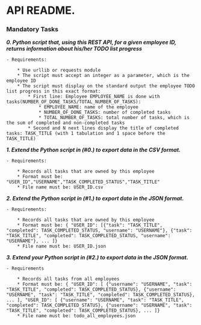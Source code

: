 # API README.

### Mandatory Tasks

***0. Python script that, using this REST API, for a given employee ID, returns information about his/her TODO list progress***

	- Requirements:

		* Use urllib or requests module
		* The script must accept an integer as a parameter, which is the employee ID
		* The script must display on the standard output the employee TODO list progress in this exact format:
			* First line: Employee EMPLOYEE_NAME is done with tasks(NUMBER_OF_DONE_TASKS/TOTAL_NUMBER_OF_TASKS):
				* EMPLOYEE_NAME: name of the employee
				* NUMBER_OF_DONE_TASKS: number of completed tasks
				* TOTAL_NUMBER_OF_TASKS: total number of tasks, which is the sum of completed and non-completed tasks
			* Second and N next lines display the title of completed tasks: TASK_TITLE (with 1 tabulation and 1 space before the TASK_TITLE)

***1. Extend the Python script in (#0.) to export data in the CSV format.***

	- Requirements:

		* Records all tasks that are owned by this employee
		* Format must be: "USER_ID","USERNAME","TASK_COMPLETED_STATUS","TASK_TITLE"
		* File name must be: USER_ID.csv

***2. Extend the Python script in (#1.) to export data in the JSON format.***

	- Requirements:

		* Records all tasks that are owned by this employee
		* Format must be: { "USER_ID": [{"task": "TASK_TITLE", "completed": TASK_COMPLETED_STATUS, "username": "USERNAME"}, {"task": "TASK_TITLE", "completed": TASK_COMPLETED_STATUS, "username": "USERNAME"}, ... ]}
		* File name must be: USER_ID.json

***3. Extend your Python script in (#2.) to export data in the JSON format.***

	- Requirements

		* Records all tasks from all employees
		* Format must be: { "USER_ID": [ {"username": "USERNAME", "task": "TASK_TITLE", "completed": TASK_COMPLETED_STATUS}, {"username": "USERNAME", "task": "TASK_TITLE", "completed": TASK_COMPLETED_STATUS}, ... ], "USER_ID": [ {"username": "USERNAME", "task": "TASK_TITLE", "completed": TASK_COMPLETED_STATUS}, {"username": "USERNAME", "task": "TASK_TITLE", "completed": TASK_COMPLETED_STATUS}, ... ]}
		* File name must be: todo_all_employees.json
